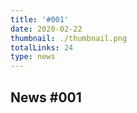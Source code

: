 ```yaml
---
title: '#001'
date: 2020-02-22
thumbnail: ./thumbnail.png
totalLinks: 24
type: news
---
```


## News #001
